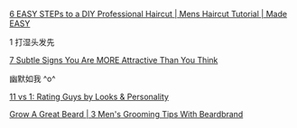 
[6 EASY STEPs to a DIY Professional Haircut | Mens Haircut Tutorial | Made EASY](https://www.youtube.com/watch?v=hZwkBoMcrp0)
 

1 打湿头发先

[7 Subtle Signs You Are MORE Attractive Than You Think](https://www.youtube.com/watch?v=IEb0mJMi54k)




幽默如我 ^o^  


[11 vs 1: Rating Guys by Looks & Personality](https://www.youtube.com/watch?v=SNXhfvDE1aQ)



[Grow A Great Beard | 3 Men's Grooming Tips With Beardbrand](https://www.youtube.com/watch?v=jhJGFGmFTCQ)
